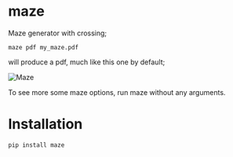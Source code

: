maze
====

Maze generator with crossing;

    maze pdf my_maze.pdf    

will produce a pdf, much like this one by default;

![Maze](maze.jpg)

To see more some maze options, run maze without any arguments.

Installation
===
    pip install maze


